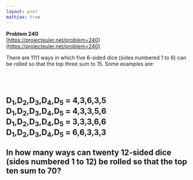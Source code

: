 ```yaml
---
layout: post
mathjax: true
---
```

**Problem 240**  
[https://projecteuler.net/problem=240](https://projecteuler.net/problem=240)

<p>There are 1111 ways in which five 6-sided dice (sides numbered 1 to 6) can be rolled so that the top three sum to 15. Some examples are:

<br /><br />
D<sub>1</sub>,D<sub>2</sub>,D<sub>3</sub>,D<sub>4</sub>,D<sub>5</sub> = 4,3,6,3,5
<br />
D<sub>1</sub>,D<sub>2</sub>,D<sub>3</sub>,D<sub>4</sub>,D<sub>5</sub> = 4,3,3,5,6
<br />
D<sub>1</sub>,D<sub>2</sub>,D<sub>3</sub>,D<sub>4</sub>,D<sub>5</sub> = 3,3,3,6,6
<br />
D<sub>1</sub>,D<sub>2</sub>,D<sub>3</sub>,D<sub>4</sub>,D<sub>5</sub> = 6,6,3,3,3
<br /><br />
In how many ways can twenty 12-sided dice (sides numbered 1 to 12) be rolled so that the top ten sum to 70?</p>
---
